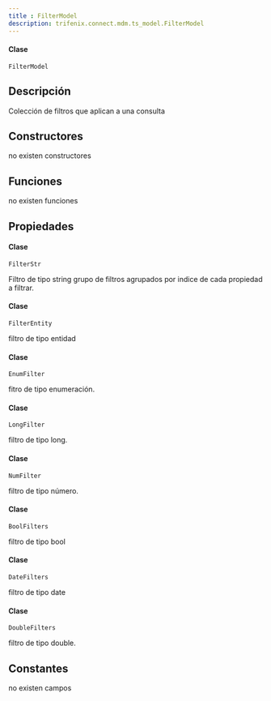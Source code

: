 ```yaml
---
title : FilterModel
description: trifenix.connect.mdm.ts_model.FilterModel
---
```




<CodeBlock slots = 'heading, code' repeat = '1' languages = 'C#' />

#### Clase
```
FilterModel
```

## Descripción
Colección de filtros que aplican a una consulta
## Constructores

no existen constructores


## Funciones

no existen funciones

## Propiedades

<CodeBlock slots = 'heading, code' repeat = '1' languages = 'C#' />

#### Clase
```
FilterStr
```

Filtro de tipo string
grupo de filtros agrupados por indice de cada propiedad a filtrar.
<CodeBlock slots = 'heading, code' repeat = '1' languages = 'C#' />

#### Clase
```
FilterEntity
```

filtro de tipo entidad
<CodeBlock slots = 'heading, code' repeat = '1' languages = 'C#' />

#### Clase
```
EnumFilter
```

fitro de tipo enumeración.
<CodeBlock slots = 'heading, code' repeat = '1' languages = 'C#' />

#### Clase
```
LongFilter
```

filtro de tipo long.
<CodeBlock slots = 'heading, code' repeat = '1' languages = 'C#' />

#### Clase
```
NumFilter
```

filtro de tipo número.
<CodeBlock slots = 'heading, code' repeat = '1' languages = 'C#' />

#### Clase
```
BoolFilters
```

filtro de tipo bool
<CodeBlock slots = 'heading, code' repeat = '1' languages = 'C#' />

#### Clase
```
DateFilters
```

filtro de tipo date
<CodeBlock slots = 'heading, code' repeat = '1' languages = 'C#' />

#### Clase
```
DoubleFilters
```

filtro de tipo double.
## Constantes
no existen campos

